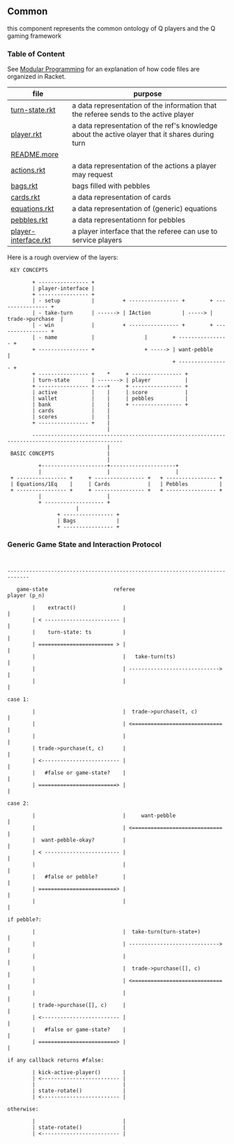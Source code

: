 ## Common 

this component represents the common ontology of Q players and the Q gaming framework 

### Table of Content


See [Modular Programming](https://felleisen.org/matthias/Thoughts/Modular_Programming.html)
for an explanation of how code files are organized in Racket.

| file | purpose |
|--------------------- | ------- |
| [turn-state.rkt](turn-state.rkt) | a data representation of the information that the referee sends to the active player | 
| [player.rkt](player.rkt) | a data representation of the ref's knowledge about the active olayer that it shares during turn | 
| [README.more](README.more) |  | 
| [actions.rkt](actions.rkt) | a data representation of the actions a player may request | 
| [bags.rkt](bags.rkt) | bags filled with pebbles | 
| [cards.rkt](cards.rkt) | a data representation of cards | 
| [equations.rkt](equations.rkt) | a data representation of (generic) equations | 
| [pebbles.rkt](pebbles.rkt) | a data representationn for pebbles | 
| [player-interface.rkt](player-interface.rkt) | a player interface that the referee can use to service players | 


Here is a rough overview of the layers: 

```
 KEY CONCEPTS
 
        + ---------------- +
        | player-interface |
        + ---------------- +
        | - setup          |         + ---------------- +        + ---------------- +
        | - take-turn      | ------> | IAction          | -----> | trade->purchase  | 
        | - win            |         + ---------------- +        + ---------------- +
        | - name           |                |        + ---------------- +
        + ---------------- +                + -----> | want-pebble      |
                                                     + ---------------- +
        + ---------------- +    *     + ---------------- +          
        | turn-state       | -------> | player           | 
        + ---------------- + ---+     + ---------------- +         
        | active           |    |     | score            |
        | wallet           |    |     | pebbles          |
        | bank             |    |     + ---------------- +
        | cards            |    |
        | scores           |    |     
        + ---------------- +    |
                                |
        ---------------------------------------------------------------------------------------------------
                                |
 BASIC CONCEPTS                 |
                                |
          +---------------------+---------------------+
          |                     |                     |
 + ---------------- +     + ---------------- +   + ---------------- +     
 | Equations/1Eq    |     | Cards            |   | Pebbles          |
 + ---------------- +     + ---------------- +   + ---------------- +
          |                     |
          + ------------------- +
                      |
                + ---------------- +      
                | Bags             |
                + ---------------- +
```
### Generic Game State and Interaction Protocol 

```


-----------------------------------------------------------------------------

   game-state                     referee                         player (p_n) 
 
        |    extract()               |                                |
        | < ------------------------ |                                |
        |    turn-state: ts          |                                | 
        | ======================== > |                                | 
        |                            |   take-turn(ts)                | 
        |                            | -----------------------------> | 
        |                            |                                |

case 1: 

        |                            |  trade->purchase(t, c)         |
        |                            | <============================= |
        |                            |                                |
        | trade->purchase(t, c)      |                                |
        | <------------------------- |                                |
        |   #false or game-state?    |                                |
        | =========================> |                                |

case 2: 

        |                            |     want-pebble                |
        |                            | <============================= |
        |  want-pebble-okay?         |                                |
        | < ------------------------ |                                |
        |                            |                                |
        |   #false or pebble?        |                                |
        | =========================> |                                |
        |                            |                                |

if pebble?:

        |                            |  take-turn(turn-state+)        | 
        |                            | -----------------------------> |
        |                            |                                |
        |                            |  trade->purchase([], c)        |
        |                            | <============================= |
        |                            |                                |
        | trade->purchase([], c)     |                                |
        | <------------------------- |                                |
        |   #false or game-state?    |                                |
        | =========================> |                                |
        
if any callback returns #false:

        | kick-active-player()       |                                
        | <------------------------- |
        |                            | 
        | state-rotate()             | 
        | <------------------------- |                                
        
otherwise:

        |                            | 
        | state-rotate()             | 
        | <------------------------- |                                
```

